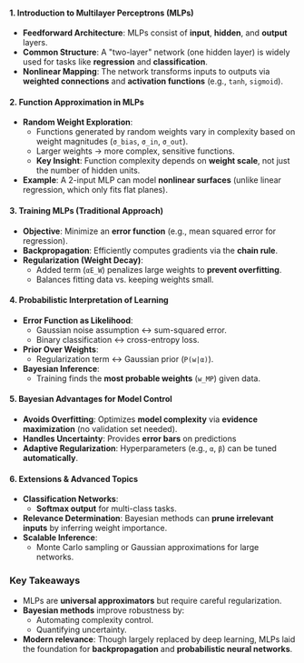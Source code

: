 #### **1. Introduction to Multilayer Perceptrons (MLPs)**  
- **Feedforward Architecture**: MLPs consist of **input**, **hidden**, and **output** layers.  
- **Common Structure**: A "two-layer" network (one hidden layer) is widely used for tasks like **regression** and **classification**.  
- **Nonlinear Mapping**: The network transforms inputs to outputs via **weighted connections** and **activation functions** (e.g., `tanh`, `sigmoid`).  

#### **2. Function Approximation in MLPs**  
- **Random Weight Exploration**:  
  - Functions generated by random weights vary in complexity based on weight magnitudes (`σ_bias`, `σ_in`, `σ_out`).  
  - Larger weights → more complex, sensitive functions.  
  - **Key Insight**: Function complexity depends on **weight scale**, not just the number of hidden units.  
- **Example**: A 2-input MLP can model **nonlinear surfaces** (unlike linear regression, which only fits flat planes).  

#### **3. Training MLPs (Traditional Approach)**  
- **Objective**: Minimize an **error function** (e.g., mean squared error for regression).  
- **Backpropagation**: Efficiently computes gradients via the **chain rule**.  
- **Regularization (Weight Decay)**:  
  - Added term (`αE_W`) penalizes large weights to **prevent overfitting**.  
  - Balances fitting data vs. keeping weights small.  

#### **4. Probabilistic Interpretation of Learning**  
- **Error Function as Likelihood**:  
  - Gaussian noise assumption ↔ sum-squared error.  
  - Binary classification ↔ cross-entropy loss.  
- **Prior Over Weights**:  
  - Regularization term ↔ Gaussian prior (`P(w|α)`).  
- **Bayesian Inference**:  
  - Training finds the **most probable weights** (`w_MP`) given data.  

#### **5. Bayesian Advantages for Model Control**  
- **Avoids Overfitting**: Optimizes **model complexity** via **evidence maximization** (no validation set needed).  
- **Handles Uncertainty**: Provides **error bars** on predictions 
- **Adaptive Regularization**: Hyperparameters (e.g., `α`, `β`) can be tuned **automatically**.  

#### **6. Extensions & Advanced Topics**  
- **Classification Networks**:  
  - **Softmax output** for multi-class tasks.  
- **Relevance Determination**: Bayesian methods can **prune irrelevant inputs** by inferring weight importance.  
- **Scalable Inference**:  
  - Monte Carlo sampling or Gaussian approximations for large networks.  

### **Key Takeaways**  
- MLPs are **universal approximators** but require careful regularization.  
- **Bayesian methods** improve robustness by:  
  - Automating complexity control.  
  - Quantifying uncertainty.  
- **Modern relevance**: Though largely replaced by deep learning, MLPs laid the foundation for **backpropagation** and **probabilistic neural networks**.  
